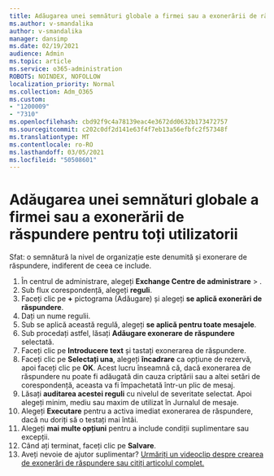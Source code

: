 ```yaml
---
title: Adăugarea unei semnături globale a firmei sau a exonerării de răspundere pentru toți utilizatorii
ms.author: v-smandalika
author: v-smandalika
manager: dansimp
ms.date: 02/19/2021
audience: Admin
ms.topic: article
ms.service: o365-administration
ROBOTS: NOINDEX, NOFOLLOW
localization_priority: Normal
ms.collection: Adm_O365
ms.custom:
- "1200009"
- "7310"
ms.openlocfilehash: cbd92f9c4a78139eac4e3672dd0632b173472757
ms.sourcegitcommit: c202c0df2d141e63f4f7eb13a56efbfc2f57348f
ms.translationtype: MT
ms.contentlocale: ro-RO
ms.lasthandoff: 03/05/2021
ms.locfileid: "50508601"
---
```

# <a name="add-a-global-company-signature-or-disclaimer-for-all-users"></a>Adăugarea unei semnături globale a firmei sau a exonerării de răspundere pentru toți utilizatorii

Sfat: o semnătură la nivel de organizație este denumită și exonerare de răspundere, indiferent de ceea ce include.

1. În centrul de administrare, alegeți **Exchange Centre de administrare**  >  .
2. Sub flux corespondență, alegeți **reguli**.
3. Faceți clic pe **+** pictograma (Adăugare) și alegeți **se aplică exonerări de răspundere**.
4. Dați un nume regulii.
5. Sub se aplică această regulă, alegeți **se aplică pentru toate mesajele**.
6. Sub procedați astfel, lăsați **Adăugare exonerare de răspundere** selectată.
7. Faceți clic pe **Introducere text** și tastați exonerarea de răspundere.
8. Faceți clic pe **Selectați una**, alegeți **încadrare** ca opțiune de rezervă, apoi faceți clic pe **OK**. Acest lucru înseamnă că, dacă exonerarea de răspundere nu poate fi adăugată din cauza criptării sau a altei setări de corespondență, aceasta va fi împachetată într-un plic de mesaj.
9. Lăsați **auditarea acestei reguli** cu nivelul de severitate selectat. Apoi alegeți minim, mediu sau maxim de utilizat în Jurnalul de mesaje.
10. Alegeți **Executare** pentru a activa imediat exonerarea de răspundere, dacă nu doriți să o testați mai întâi.
11. Alegeți **mai multe opțiuni** pentru a include condiții suplimentare sau excepții.
12. Când ați terminat, faceți clic pe **Salvare**.
13. Aveți nevoie de ajutor suplimentar? [Urmăriți un videoclip despre crearea de exonerări de răspundere sau citiți articolul complet.](https://support.office.com/article/2d75860f-c527-4352-a7f6-73eba54c0c72?wt.mc_id=Chat_GlobalSignature)